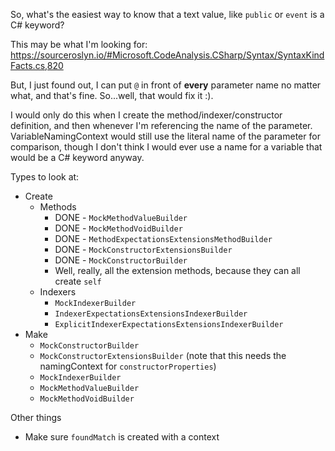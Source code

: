 So, what's the easiest way to know that a text value, like `public` or `event` is a C# keyword?

This may be what I'm looking for: https://sourceroslyn.io/#Microsoft.CodeAnalysis.CSharp/Syntax/SyntaxKindFacts.cs,820

But, I just found out, I can put `@` in front of **every** parameter name no matter what, and that's fine. So...well, that would fix it :).

I would only do this when I create the method/indexer/constructor definition, and then whenever I'm referencing the name of the parameter. VariableNamingContext would still use the literal name of the parameter for comparison, though I don't think I would ever use a name for a variable that would be a C# keyword anyway.

Types to look at:

* Create
  * Methods
    * DONE - `MockMethodValueBuilder`
    * DONE - `MockMethodVoidBuilder`
    * DONE - `MethodExpectationsExtensionsMethodBuilder`
    * DONE - `MockConstructorExtensionsBuilder`
	* DONE - `MockConstructorBuilder`
	* Well, really, all the extension methods, because they can all create `self`
  * Indexers
    * `MockIndexerBuilder`
    * `IndexerExpectationsExtensionsIndexerBuilder`
    * `ExplicitIndexerExpectationsExtensionsIndexerBuilder`
* Make
  * `MockConstructorBuilder`
  * `MockConstructorExtensionsBuilder` (note that this needs the namingContext for `constructorProperties`)
  * `MockIndexerBuilder`
  * `MockMethodValueBuilder`
  * `MockMethodVoidBuilder`

Other things
* Make sure `foundMatch` is created with a context